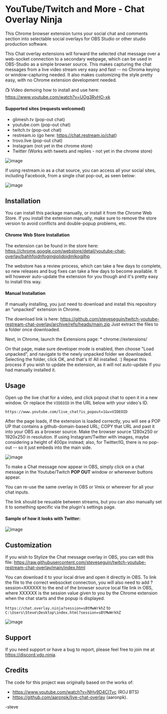 YouTube/Twitch and More - Chat Overlay Ninja
============================================

This Chrome browser extension turns your social chat and comments section into selectable social overlays for OBS Studio or other studio production software.

This Chat overlay extensions will forward the selected chat message over a web-socket connection to a secondary webpage, which can be used in OBS-Studio as a simple browser source. This makes capturing the chat messages from a live video stream very easy and fast -- no Chroma keying or window-capturing needed. It also makes customizing the style pretty easy, with no Chrome extension development needed.

📺 Video demoing how to install and use here: https://www.youtube.com/watch?v=UOg3RvHO-xk

#### Supported sites (requests welcomed)
- glimesh.tv (pop-out chat)
- youtube.com (pop-out chat)
- twitch.tv (pop-out chat)
- restream.io (go here: https://chat.restream.io/chat)
- trovo.live (pop-out chat)
- Instagram (not yet in the chrome store)
- Twitter (Works with tweets and replies - not yet in the chrome store)

![image](https://user-images.githubusercontent.com/2575698/121636030-485cbc00-ca55-11eb-8416-4d7626653fa8.png)

If using restream.io as a chat source, you can access all your social sites, including Facebook, from a single chat pop-out, as seen below:

![image](https://user-images.githubusercontent.com/2575698/124319035-9726de80-db47-11eb-9b64-88e9cc2ca1d8.png)


## Installation

You can install this package manually, or install it from the Chrome Web Store. If you install the extension manually, make sure to remove the store version to avoid conflicts and double-popup problems, etc.

#### Chrome Web Store Installation

The extension can be found in the store here: https://chrome.google.com/webstore/detail/youtube-chat-overlay/bahhfoidnfogingiolidoidmlkogjlhp

The webstore has a review process, which can take a few days to complete, so new releases and bug fixes can take a few days to become available. It will however auto-update the extension for you though and it's pretty easy to install this way.

#### Manual Installation

If manually installing, you just need to download and install this repository an "unpacked" extension in Chrome.

The download link is here: https://github.com/steveseguin/twitch-youtube-restream-chat-overlay/archive/refs/heads/main.zip Just extract the files to a folder once downloaded.

Next, in Chrome, launch the Extensions page: * chrome://extensions/

On that page, make sure developer mode is enabled, then choose "Load unpacked", and navigate to the newly unpacked folder we downloaded. Selecting the folder, click OK, and that's it! All installed. :)  Repeat this process if you wish to update the extension, as it will not auto-update if you had manually installed it.

## Usage

Open up the live chat for a video, and click popout chat to open it in a new window. Or replace the `VIDEOID` in the URL below with your video's ID.

`https://www.youtube.com/live_chat?is_popout=1&v=VIDEOID`

After the page loads, if the extension is loaded correctly, you will see a POP UP that contains a github-domain-based URL; COPY that URL and past it into your OBS as a browser source.  Make the browser source 1280x250 or 1920x250 in resolution.  If using Instagram/Twitter with images, maybe considering a height of 400px instead; also, for Twitter/IG, there is no pop-out -- so it just embeds into the main side.

![image](https://user-images.githubusercontent.com/2575698/127785452-ffb962ee-881f-4cba-82b9-a30ca67c5e24.png)


To make a Chat message now appear in OBS, simply click on a chat message in the Youtube/Twitch **POP OUT** window or whereever buttons appear.

You can re-use the same overlay in OBS or Vmix or wherever for all your chat inputs.

The link should be resuable between streams, but you can also manually set it to something specific via the plugin's settings page.

#### Sample of how it looks with Twitter:

![image](https://user-images.githubusercontent.com/2575698/127702900-c5052779-4c21-492d-af7b-869d4784a6a7.png)



## Customization

If you wish to Stylize the Chat message overlay in OBS, you can edit this file: https://raw.githubusercontent.com/steveseguin/twitch-youtube-restream-chat-overlay/main/index.html

You can download it to your local drive and open it directly in OBS. To link the file to the correct websocket connection, you will also need to add ?session=XXXXXX to the end of the browser source local file link in OBS, where XXXXXX is the session value given to you by the Chrome extension when the chat starts and the popup is displayed.

`https://chat.overlay.ninja?session=sBtMwWrkhZ` 
to 
`C:\Users\Steve\Desktop\index.html?session=sBtMwWrkhZ`

![image](https://user-images.githubusercontent.com/2575698/115710917-e929d780-a340-11eb-9bb8-15dd5e603904.png)

## Support

If you need support or have a bug to report, please feel free to join me at https://discord.vdo.ninja. 

## Credits

The code for this project was originally based on the works of:
- https://www.youtube.com/watch?v=NHy9D4ClTvc (ROJ BTS)
- https://github.com/aaronpk/live-chat-overlay (aaronpk).

-steve

